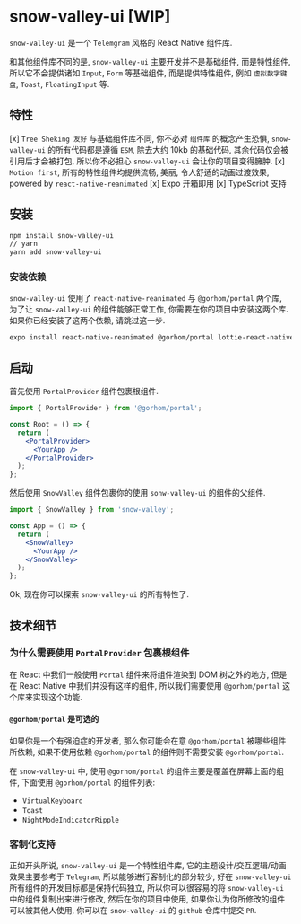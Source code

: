# snow-valley-ui [WIP]

`snow-valley-ui` 是一个 `Telemgram` 风格的 React Native 组件库.

和其他组件库不同的是, `snow-valley-ui` 主要开发并不是基础组件, 而是特性组件, 所以它不会提供诸如 `Input`, `Form` 等基础组件, 而是提供特性组件, 例如 `虚拟数字键盘`, `Toast`, `FloatingInput` 等.

## 特性
[x] `Tree Sheking 友好` 与基础组件库不同, 你不必对 `组件库` 的概念产生恐惧, `snow-valley-ui` 的所有代码都是遵循 `ESM`, 除去大约 10kb 的基础代码, 其余代码仅会被引用后才会被打包, 所以你不必担心 `snow-valley-ui` 会让你的项目变得臃肿.
[x] `Motion first`, 所有的特性组件均提供流畅, 美丽, 令人舒适的动画过渡效果, powered by `react-native-reanimated`
[x] Expo 开箱即用
[x] TypeScript 支持

## 安装

```bash
npm install snow-valley-ui
// yarn
yarn add snow-valley-ui
```

### 安装依赖
`snow-valley-ui` 使用了 `react-native-reanimated` 与 `@gorhom/portal` 两个库, 为了让 `snow-valley-ui` 的组件能够正常工作, 你需要在你的项目中安装这两个库.
如果你已经安装了这两个依赖, 请跳过这一步.
```bash
expo install react-native-reanimated @gorhom/portal lottie-react-native expo-haptics
```

## 启动

首先使用 `PortalProvider` 组件包裹根组件.

```jsx
import { PortalProvider } from '@gorhom/portal';

const Root = () => {
  return (
    <PortalProvider>
      <YourApp />
    </PortalProvider>
  );
};
```

然后使用 `SnowValley` 组件包裹你的使用 `sonw-valley-ui` 的组件的父组件.

```jsx
import { SnowValley } from 'snow-valley';

const App = () => {
  return (
    <SnowValley>
      <YourApp />
    </SnowValley>
  );
};
```

Ok, 现在你可以探索 `snow-valley-ui` 的所有特性了.

## 技术细节

### 为什么需要使用 `PortalProvider` 包裹根组件

在 React 中我们一般使用 `Portal` 组件来将组件渲染到 DOM 树之外的地方, 但是在 React Native 中我们并没有这样的组件, 所以我们需要使用 `@gorhom/portal` 这个库来实现这个功能.

#### `@gorhom/portal` 是可选的

如果你是一个有强迫症的开发者, 那么你可能会在意 `@gorhom/portal` 被哪些组件所依赖, 如果不使用依赖 `@gorhom/portal` 的组件则不需要安装 `@gorhom/portal`.

在 `snow-valley-ui` 中, 使用 `@gorhom/portal` 的组件主要是覆盖在屏幕上面的组件, 下面使用 `@gorhom/portal` 的组件列表:

- `VirtualKeyboard`
- `Toast`
- `NightModeIndicatorRipple`

### 客制化支持

正如开头所说, `snow-valley-ui` 是一个特性组件库, 它的主题设计/交互逻辑/动画效果主要参考于 `Telegram`, 所以能够进行客制化的部分较少, 好在 `snow-valley-ui` 所有组件的开发目标都是保持代码独立, 所以你可以很容易的将 `snow-valley-ui` 中的组件复制出来进行修改, 然后在你的项目中使用, 如果你认为你所修改的组件可以被其他人使用, 你可以在 `snow-valley-ui` 的 `github` 仓库中提交 `PR`.


